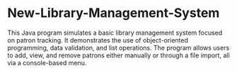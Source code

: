 # New-Library-Management-System
This Java program simulates a basic library management system focused on patron tracking. It demonstrates the use of object-oriented programming, data validation, and list operations. The program allows users to add, view, and remove patrons either manually or through a file import, all via a console-based menu.
